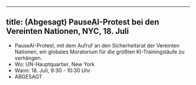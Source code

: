 

---
title: (Abgesagt) PauseAI-Protest bei den Vereinten Nationen, NYC, 18. Juli
---

- PauseAI-Protest, mit dem Aufruf an den Sicherheitsrat der Vereinten Nationen, ein globales Moratorium für die größten KI-Trainingsläufe zu verhängen.
- Wo: UN-Hauptquartier, New York
- Wann: 18. Juli, 9:30 - 10:30 Uhr
- ABGESAGT